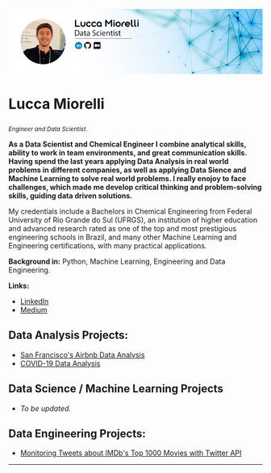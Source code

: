 <p align="center">
  <img src="lucca_github.png" >
</p>

# Lucca Miorelli
<sub>*Engineer and Data Scientist*.</sub>

**As a Data Scientist and Chemical Engineer I combine analytical skills, ability to work in team environments, and great communication skills. Having spend the last years applying Data Analysis in real world problems in different companies, as well as applying Data Sience and Machine Learning to solve real world problems. I really enojoy to face challenges, which made me develop critical thinking and problem-solving skills, guiding data driven solutions.**

My credentials include a Bachelors in Chemical Engineering from Federal University of Rio Grande do Sul (UFRGS), an institution of higher education and advanced research rated as one of the top and most prestigious engineering schools in Brazil, and many other Machine Learning and Engineering certifications, with many practical applications.

**Background in:** Python, Machine Learning, Engineering and Data Engineering.

**Links:**
* [LinkedIn](https://www.linkedin.com/in/lucca-miorelli/)
* [Medium](https://medium.com/@lucca.miorelli)


## Data Analysis Projects:
* [San Francisco's Airbnb Data Analysis](https://github.com/lucca-miorelli/sf_airbnb)<br/>
* [COVID-19 Data Analysis](https://github.com/lucca-miorelli/covid_analysis)

## Data Science / Machine Learning Projects
* *To be updated.*

## Data Engineering Projects:
* [Monitoring Tweets about IMDb's Top 1000 Movies with Twitter API](https://github.com/lucca-miorelli/imdb-project)<br/>
---
